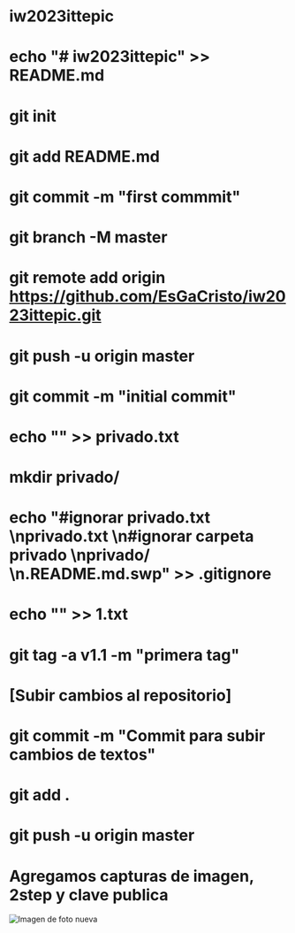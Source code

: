# iw2023ittepic
# echo "# iw2023ittepic" >> README.md
# git init
# git add README.md
# git commit -m "first commmit"
# git branch -M master
# git remote add origin https://github.com/EsGaCristo/iw2023ittepic.git
# git push -u origin master

# git commit -m "initial commit"
# echo "" >> privado.txt
# mkdir privado/
# echo "#ignorar privado.txt \nprivado.txt \n#ignorar carpeta privado \nprivado/ \n.README.md.swp" >> .gitignore
# echo "" >> 1.txt
# git tag -a v1.1 -m "primera tag"

# [Subir cambios al repositorio]
# git commit -m "Commit para subir cambios de textos"
# git add .
# git push -u origin master

# Agregamos capturas de imagen, 2step y clave publica

![Imagen de foto nueva]()
